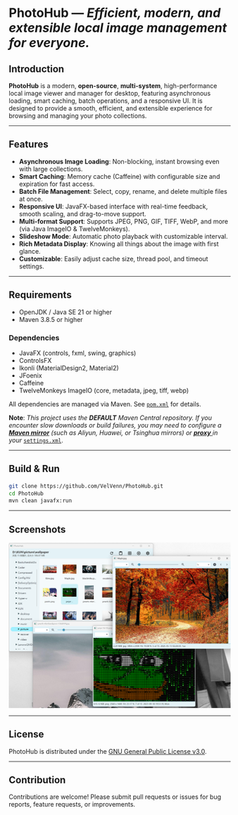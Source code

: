 

# PhotoHub — *Efficient, modern, and extensible local image management for everyone.*

## Introduction

**PhotoHub** is a modern, **open-source**, **multi-system**, high-performance local image viewer and manager for desktop, featuring asynchronous loading, smart caching, batch operations, and a responsive UI. It is designed to provide a smooth, efficient, and extensible experience for browsing and managing your photo collections.

---

## Features

- **Asynchronous Image Loading**: Non-blocking, instant browsing even with large collections.
- **Smart Caching**: Memory cache (Caffeine) with configurable size and expiration for fast access.
- **Batch File Management**: Select, copy, rename, and delete multiple files at once.
- **Responsive UI**: JavaFX-based interface with real-time feedback, smooth scaling, and drag-to-move support.
- **Multi-format Support**: Supports JPEG, PNG, GIF, TIFF, WebP, and more (via Java ImageIO & TwelveMonkeys).
- **Slideshow Mode**: Automatic photo playback with customizable interval.
- **Rich Metadata Display**: Knowing all things about the image with first glance.
- **Customizable**: Easily adjust cache size, thread pool, and timeout settings.

---

## Requirements

- OpenJDK / Java SE 21 or higher
- Maven 3.8.5 or higher

### Dependencies

- JavaFX (controls, fxml, swing, graphics)
- ControlsFX
- Ikonli (MaterialDesign2, Material2)
- JFoenix
- Caffeine
- TwelveMonkeys ImageIO (core, metadata, jpeg, tiff, webp)

All dependencies are managed via Maven. See [`pom.xml`](pom.xml) for details.

**Note**: *This project uses the **DEFAULT** Maven Central repository. If you encounter slow downloads or build failures, you may need to configure a [**Maven mirror**](https://maven.apache.org/guides/mini/guide-mirror-settings.html) (such as Aliyun, Huawei, or Tsinghua mirrors) or [**proxy** ](https://maven.apache.org/guides/mini/guide-proxies.html)in your* [`settings.xml`](https://maven.apache.org/settings.html).

---

## Build & Run

```bash
git clone https://github.com/VelVenn/PhotoHub.git
cd PhotoHub
mvn clean javafx:run
```

---

## Screenshots

![](src\main\resources\io\loraine\photohub\Default_Resources\screenshot.png)

------

## License

PhotoHub is distributed under the [GNU General Public License v3.0](https://www.gnu.org/licenses/gpl-3.0.html).

---

## Contribution

Contributions are welcome! Please submit pull requests or issues for bug reports, feature requests, or improvements.
